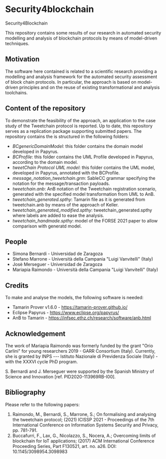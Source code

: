 # Security4blockchain
Security4Blockchain

This repository contains some results of our research in automated security modelling and analysis of blockchain protocols by means of model-driven techniques. 

## Motivation
The software here contained is related to a scientific research providing a modelling and analysis framework for the automated security assessment of block chain protocols. In particular, the approach is based on model-driven principles and on the reuse of existing transformational and analysis toolchains.

## Content of the repository
To demonstrate the feasibility of the approach, an application to the case study of the Tweetchain protocol is reported. Up to date, this repository serves as a replication package supporting submitted papers. The repository contains the is structured in the following folders:
* *BCgenericDomainModel*: this folder contains the domain model developed in Papyrus.
* *BCProfile*: this folder contains the UML Profile developed in Papyrus, according to the domain model.
* *tweetChain Protocol UML model*: this folder contains the UML model, developed in Papyrus, annotated with the BCProfile.
* *message_notation_tweetchain.grm*: SableCC grammar specifying the notation for the message/transaction payloads.
* *tweetchain.anb*: AnB notation of the Tweetchain registration scenario, generated with the specified model transformation from UML to AnB.
* *tweetchain_generated.spthy*: Tamarin file as it is generated from tweetchain.anb by means of the approach of Keller.
* *tweetchain_generated_modified.spthy*: tweetchain_generated.spthy where labels are added to ease the analysis.
* *tweetchain_handmade.spthy*: model of the FORSE 2021 paper to allow comparison with generatd model.


## People
* Simona Bernardi - Universidad de Zaragoza
* Stefano Marrone - Università della Campania "Luigi Vanvitelli" (Italy)
* Josè Merseguer - Universidad de Zaragoza
* Mariapia Raimondo - Università della Campania "Luigi Vanvitelli" (Italy)

## Credits
To make and analyse the models, the following software is needed:
* Tamarin Prover v1.6.0 - https://tamarin-prover.github.io/
* Eclipse Papyrus - https://www.eclipse.org/papyrus/
* AnB to Tamarin - https://infsec.ethz.ch/research/software/anb.html

## Acknowledgement
The work of Mariapia Raimondo was formerly funded by the grant "Orio Carlini" for young researchers 2019 - GARR Consortium (Italy). Currently, she is granted by INPS --- Istituto Nazionale di Previdenza Sociale (Italy) - with the XXXVI cycle PhD program.

S. Bernardi and J. Merseguer were supported by the Spanish Ministry of Science and Innovation [ref. PID2020-113969RB-I00].

## Bibliography
Please refer to the following papers:
1. Raimondo, M., Bernardi, S., Marrone, S.; On formalising and analysing the tweetchain protocol; (2021) ICISSP 2021 - Proceedings of the 7th International Conference on Information Systems Security and Privacy, pp. 781-791.
1. Buccafurri, F., Lax, G., Nicolazzo, S., Nocera, A.; Overcoming limits of blockchain for IoT applications; (2017) ACM International Conference Proceeding Series, Part F130521, art. no. a26. DOI: 10.1145/3098954.3098983